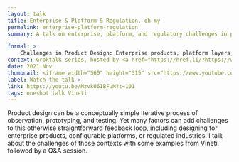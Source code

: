 ```yaml
---
layout: talk
title: Enterprise & Platform & Regulation, oh my
permalink: enterprise-platform-regulation
summary: A talk on enterprise, platform, and regulatory challenges in product design. Presentation and Q&A session in November 2021 at the Groktalk series hosted by Groksmith in Yerevan, Armenia.

formal: >
    Challenges in Product Design: Enterprise products, platform layers, and regulated industries
context: Groktalk series, hosted by <a href="https://href.li/?https://www.groksmith.co/">Groksmith</a> in Yerevan, Armenia
date: 2021 Nov
thumbnail: <iframe width="560" height="315" src="https://www.youtube.com/embed/MzvkU6IBFuM?t=101" title="YouTube video player" frameborder="0" allow="accelerometer; autoplay; clipboard-write; encrypted-media; gyroscope; picture-in-picture" allowfullscreen></iframe>
label: Watch the talk >
link: https://youtu.be/MzvkU6IBFuM?t=101
tags: oneshot talk Vineti
---
```


Product design can be a conceptually simple iterative process of observation, prototyping, and testing. Yet many factors can add challenges to this otherwise straightforward feedback loop, including designing for enterprise products, configurable platforms, or regulated industries. I talk about the challenges of those contexts with some examples from Vineti, followed by a Q&A session.